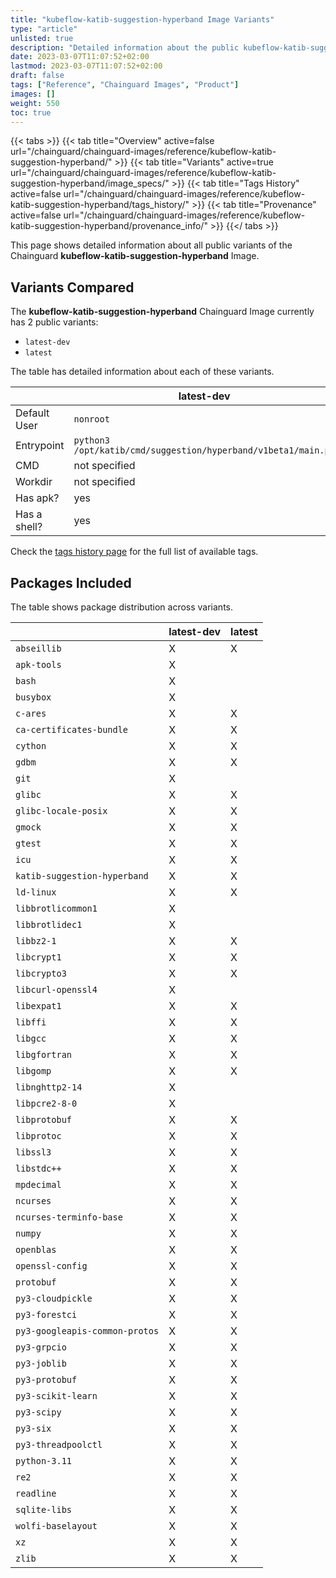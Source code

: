 ```yaml
---
title: "kubeflow-katib-suggestion-hyperband Image Variants"
type: "article"
unlisted: true
description: "Detailed information about the public kubeflow-katib-suggestion-hyperband Chainguard Image variants"
date: 2023-03-07T11:07:52+02:00
lastmod: 2023-03-07T11:07:52+02:00
draft: false
tags: ["Reference", "Chainguard Images", "Product"]
images: []
weight: 550
toc: true
---
```


{{< tabs >}}
{{< tab title="Overview" active=false url="/chainguard/chainguard-images/reference/kubeflow-katib-suggestion-hyperband/" >}}
{{< tab title="Variants" active=true url="/chainguard/chainguard-images/reference/kubeflow-katib-suggestion-hyperband/image_specs/" >}}
{{< tab title="Tags History" active=false url="/chainguard/chainguard-images/reference/kubeflow-katib-suggestion-hyperband/tags_history/" >}}
{{< tab title="Provenance" active=false url="/chainguard/chainguard-images/reference/kubeflow-katib-suggestion-hyperband/provenance_info/" >}}
{{</ tabs >}}

This page shows detailed information about all public variants of the Chainguard **kubeflow-katib-suggestion-hyperband** Image.

## Variants Compared
The **kubeflow-katib-suggestion-hyperband** Chainguard Image currently has 2 public variants: 

- `latest-dev`
- `latest`

The table has detailed information about each of these variants.

|              | latest-dev                                                    | latest                                                        |
|--------------|---------------------------------------------------------------|---------------------------------------------------------------|
| Default User | `nonroot`                                                     | `nonroot`                                                     |
| Entrypoint   | `python3 /opt/katib/cmd/suggestion/hyperband/v1beta1/main.py` | `python3 /opt/katib/cmd/suggestion/hyperband/v1beta1/main.py` |
| CMD          | not specified                                                 | not specified                                                 |
| Workdir      | not specified                                                 | not specified                                                 |
| Has apk?     | yes                                                           | no                                                            |
| Has a shell? | yes                                                           | no                                                            |

Check the [tags history page](/chainguard/chainguard-images/reference/kubeflow-katib-suggestion-hyperband/tags_history/) for the full list of available tags.

## Packages Included
The table shows package distribution across variants.

|                                | latest-dev | latest |
|--------------------------------|------------|--------|
| `abseillib`                    | X          | X      |
| `apk-tools`                    | X          |        |
| `bash`                         | X          |        |
| `busybox`                      | X          |        |
| `c-ares`                       | X          | X      |
| `ca-certificates-bundle`       | X          | X      |
| `cython`                       | X          | X      |
| `gdbm`                         | X          | X      |
| `git`                          | X          |        |
| `glibc`                        | X          | X      |
| `glibc-locale-posix`           | X          | X      |
| `gmock`                        | X          | X      |
| `gtest`                        | X          | X      |
| `icu`                          | X          | X      |
| `katib-suggestion-hyperband`   | X          | X      |
| `ld-linux`                     | X          | X      |
| `libbrotlicommon1`             | X          |        |
| `libbrotlidec1`                | X          |        |
| `libbz2-1`                     | X          | X      |
| `libcrypt1`                    | X          | X      |
| `libcrypto3`                   | X          | X      |
| `libcurl-openssl4`             | X          |        |
| `libexpat1`                    | X          | X      |
| `libffi`                       | X          | X      |
| `libgcc`                       | X          | X      |
| `libgfortran`                  | X          | X      |
| `libgomp`                      | X          | X      |
| `libnghttp2-14`                | X          |        |
| `libpcre2-8-0`                 | X          |        |
| `libprotobuf`                  | X          | X      |
| `libprotoc`                    | X          | X      |
| `libssl3`                      | X          | X      |
| `libstdc++`                    | X          | X      |
| `mpdecimal`                    | X          | X      |
| `ncurses`                      | X          | X      |
| `ncurses-terminfo-base`        | X          | X      |
| `numpy`                        | X          | X      |
| `openblas`                     | X          | X      |
| `openssl-config`               | X          | X      |
| `protobuf`                     | X          | X      |
| `py3-cloudpickle`              | X          | X      |
| `py3-forestci`                 | X          | X      |
| `py3-googleapis-common-protos` | X          | X      |
| `py3-grpcio`                   | X          | X      |
| `py3-joblib`                   | X          | X      |
| `py3-protobuf`                 | X          | X      |
| `py3-scikit-learn`             | X          | X      |
| `py3-scipy`                    | X          | X      |
| `py3-six`                      | X          | X      |
| `py3-threadpoolctl`            | X          | X      |
| `python-3.11`                  | X          | X      |
| `re2`                          | X          | X      |
| `readline`                     | X          | X      |
| `sqlite-libs`                  | X          | X      |
| `wolfi-baselayout`             | X          | X      |
| `xz`                           | X          | X      |
| `zlib`                         | X          | X      |

